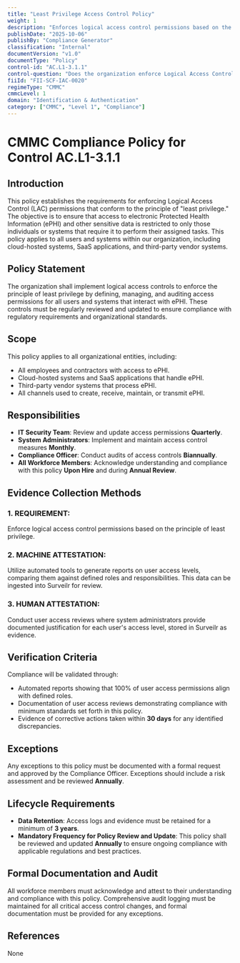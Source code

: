 ```yaml
---
title: "Least Privilege Access Control Policy"
weight: 1
description: "Enforces logical access control permissions based on the principle of least privilege to protect electronic Protected Health Information (ePHI)."
publishDate: "2025-10-06"
publishBy: "Compliance Generator"
classification: "Internal"
documentVersion: "v1.0"
documentType: "Policy"
control-id: "AC.L1-3.1.1"
control-question: "Does the organization enforce Logical Access Control (LAC) permissions that conform to the principle of "least privilege?""
fiiId: "FII-SCF-IAC-0020"
regimeType: "CMMC"
cmmcLevel: 1
domain: "Identification & Authentication"
category: ["CMMC", "Level 1", "Compliance"]
---
```


# CMMC Compliance Policy for Control AC.L1-3.1.1

## Introduction
This policy establishes the requirements for enforcing Logical Access Control (LAC) permissions that conform to the principle of "least privilege." The objective is to ensure that access to electronic Protected Health Information (ePHI) and other sensitive data is restricted to only those individuals or systems that require it to perform their assigned tasks. This policy applies to all users and systems within our organization, including cloud-hosted systems, SaaS applications, and third-party vendor systems.

## Policy Statement
The organization shall implement logical access controls to enforce the principle of least privilege by defining, managing, and auditing access permissions for all users and systems that interact with ePHI. These controls must be regularly reviewed and updated to ensure compliance with regulatory requirements and organizational standards.

## Scope
This policy applies to all organizational entities, including:
- All employees and contractors with access to ePHI.
- Cloud-hosted systems and SaaS applications that handle ePHI.
- Third-party vendor systems that process ePHI.
- All channels used to create, receive, maintain, or transmit ePHI.

## Responsibilities
- **IT Security Team**: Review and update access permissions **Quarterly**. 
- **System Administrators**: Implement and maintain access control measures **Monthly**. 
- **Compliance Officer**: Conduct audits of access controls **Biannually**.
- **All Workforce Members**: Acknowledge understanding and compliance with this policy **Upon Hire** and during **Annual Review**.

## Evidence Collection Methods

### 1. REQUIREMENT:
Enforce logical access control permissions based on the principle of least privilege.

### 2. MACHINE ATTESTATION:
Utilize automated tools to generate reports on user access levels, comparing them against defined roles and responsibilities. This data can be ingested into Surveilr for review.

### 3. HUMAN ATTESTATION:
Conduct user access reviews where system administrators provide documented justification for each user's access level, stored in Surveilr as evidence.

## Verification Criteria
Compliance will be validated through:
- Automated reports showing that 100% of user access permissions align with defined roles.
- Documentation of user access reviews demonstrating compliance with minimum standards set forth in this policy.
- Evidence of corrective actions taken within **30 days** for any identified discrepancies.

## Exceptions
Any exceptions to this policy must be documented with a formal request and approved by the Compliance Officer. Exceptions should include a risk assessment and be reviewed **Annually**.

## Lifecycle Requirements
- **Data Retention**: Access logs and evidence must be retained for a minimum of **3 years**.
- **Mandatory Frequency for Policy Review and Update**: This policy shall be reviewed and updated **Annually** to ensure ongoing compliance with applicable regulations and best practices.

## Formal Documentation and Audit
All workforce members must acknowledge and attest to their understanding and compliance with this policy. Comprehensive audit logging must be maintained for all critical access control changes, and formal documentation must be provided for any exceptions.

## References
None